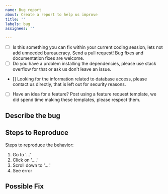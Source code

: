 ```yaml
---
name: Bug report
about: Create a report to help us improve
title: ''
labels: bug
assignees: ''

---
```


<!--
Please be patient, this is for the best. Do the checklist before filing an issue:
-->

- [ ] Is this something you can fix within your current coding session, lets not add unneeded bureaucracy.  Send a pull request! Bug fixes and documentation fixes are welcome.
- [ ] Do you have a problem installing the dependencies, please use stack overflow for that or ask us don't leave an issue.
- [] Looking for the information related to database access, please contact us directly, that is left out for security reasons.
- [ ] Have an idea for a feature? Post using a feature request template, we did spend time making these templates, please respect them.


## Describe the bug

<!--
A clear and concise description of what the bug is and what you were
expecting to happen.
-->

## Steps to Reproduce

Steps to reproduce the behavior:

1. Go to '...'
2. Click on '....'
3. Scroll down to '....'
4. See error

## Possible Fix

<!--
An optional section, please delete this section if you don't use it.
-->
